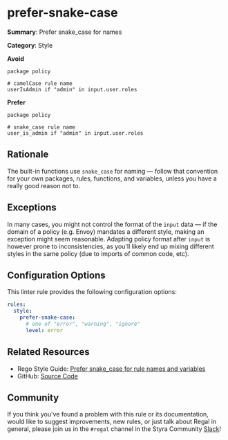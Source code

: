 # prefer-snake-case

**Summary**: Prefer snake_case for names

**Category**: Style

**Avoid**
```rego
package policy

# camelCase rule name
userIsAdmin if "admin" in input.user.roles
```

**Prefer**
```rego
package policy

# snake_case rule name
user_is_admin if "admin" in input.user.roles
```

## Rationale

The built-in functions use `snake_case` for naming — follow that convention for your own packages, rules, functions,
and variables, unless you have a really good reason not to.

## Exceptions

In many cases, you might not control the format of the `input` data — if the domain of a policy (e.g. Envoy)
mandates a different style, making an exception might seem reasonable. Adapting policy format after `input` is however
prone to inconsistencies, as you'll likely end up mixing different styles in the same policy (due to imports of common
code, etc).

## Configuration Options

This linter rule provides the following configuration options:

```yaml
rules:
  style:
    prefer-snake-case:
      # one of "error", "warning", "ignore"
      level: error
```

## Related Resources

- Rego Style Guide: [Prefer snake_case for rule names and variables](https://github.com/StyraInc/rego-style-guide#prefer-snake_case-for-rule-names-and-variables)
- GitHub: [Source Code](https://github.com/open-policy-agent/regal/blob/main/bundle/regal/rules/style/prefer-snake-case/prefer_snake_case.rego)

## Community

If you think you've found a problem with this rule or its documentation, would like to suggest improvements, new rules,
or just talk about Regal in general, please join us in the `#regal` channel in the Styra Community
[Slack](https://inviter.co/styra)!
